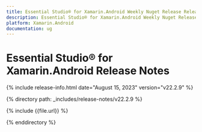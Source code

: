 ```yaml
---
title: Essential Studio® for Xamarin.Android Weekly Nuget Release Release Notes  
description: Essential Studio® for Xamarin.Android Weekly Nuget Release Release Notes  
platform: Xamarin.Android
documentation: ug
---
```


# Essential Studio® for Xamarin.Android  Release Notes  

{% include release-info.html date="August 15, 2023"  version="v22.2.9" %} 

{% directory path: _includes/release-notes/v22.2.9 %}

{% include {{file.url}} %}

{% enddirectory %}